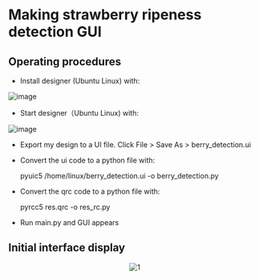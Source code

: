 # Making strawberry ripeness detection GUI

## Operating procedures
   - Install designer (Ubuntu Linux) with:
   
   ![image](https://user-images.githubusercontent.com/101705236/184282441-83ceb9f7-8268-4f14-974c-3faae4f2592e.png)
   
   - Start designer（Ubuntu Linux) with:
   
   ![image](https://user-images.githubusercontent.com/101705236/184282714-1ff2784e-7937-4c63-92b9-4b0b197e7cf4.png)
 
   - Export my design to a UI file. Click File > Save As > berry_detection.ui
   
   - Convert the ui code to a python file with:
   
     pyuic5 /home/linux/berry_detection.ui -o berry_detection.py
     
   - Convert the qrc code to a python file with:
     
     pyrcc5 res.qrc -o res_rc.py
     
   - Run main.py and GUI appears


## Initial interface display

<div align="center">

  ![1](https://user-images.githubusercontent.com/101705236/184280870-f53b2aab-08b3-4b8e-b7c3-c264b8171148.png)
  
</div>
